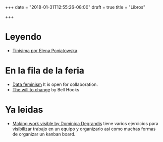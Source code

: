 +++
date = "2018-01-31T12:55:26-08:00"
draft = true
title = "Libros"

+++

# Leyendo

- [Tinisima por Elena Poniatowska](https://www.goodreads.com/book/show/59201.Tinisima)

# En la fila de la feria

- [Data feminism](https://bookbook.pubpub.org/pub/zrlj0jqb) It is open for collaboration.                                             
- [The will to change](https://www.goodreads.com/book/show/17601.The_Will_to_Change) by Bell Hooks

# Ya leidas

- [Making work visible by Dominica Degrandis](http://ddegrandis.com/book/) tiene varios ejercicios para visibilizar trabajo en un equipo y organizarlo asi como muchas formas de organizar un kanban board.
